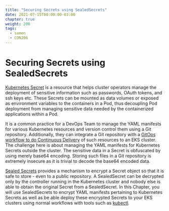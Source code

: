 ```yaml
---
title: "Securing Secrets using SealedSecrets"
date: 2021-07-15T00:00:00-03:00
chapter: true
weight: 200
tags:
  - samen
  - CON206
---
```


# Securing Secrets using SealedSecrets

[Kubernetes Secret](https://kubernetes.io/docs/concepts/configuration/secret/) is a resource that helps cluster operators manage the deployment of sensitive information such as passwords, OAuth tokens, and ssh keys etc. These Secrets can be mounted as data volumes or exposed as environment variables to the containers in a Pod, thus decoupling Pod deployment from managing sensitive data needed by the containerized applications within a Pod. 

It is a common practice for a DevOps Team to manage the YAML manifests for various Kubernetes resources and version control them using a Git repository. Additionally, they can integrate a Git repository with a [GitOps workflow to do Continuous Delivery](https://eksworkshop.com/intermediate/260_weave_flux/) of such resources to an EKS cluster. The challenge here is about managing the YAML manifests for Kubernetes Secrets outside the cluster. The sensitive data in a Secret is obfuscated by using merely base64 encoding. Storing such files in a Git repository is extremely insecure as it is trivial to decode the base64 encoded data. 

[Sealed Secrets](https://github.com/bitnami-labs/sealed-secrets) provides a mechanism to encrypt a Secret object so that it is safe to store - even to a public repository. A SealedSecret can be decrypted only by the controller running in the Kubernetes cluster and nobody else is able to obtain the original Secret from a SealedSecret. In this Chapter, you will use SealedSecrets to encrypt YAML manifests pertaining to Kubernetes Secrets as well as be able deploy these encrypted Secrets to your EKS clusters using normal workflows with tools such as [kubectl](https://kubernetes.io/docs/reference/kubectl/overview/).


